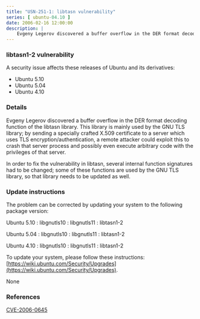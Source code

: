 ```yaml
---
title: "USN-251-1: libtasn vulnerability"
series: [ ubuntu-04.10 ]
date: 2006-02-16 12:00:00
description: |
    Evgeny Legerov discovered a buffer overflow in the DER format decoding function of the libtasn library. This library is mainly used by the GNU TLS library; by sending a specially crafted X.509 certificate to a server which uses TLS encryption/authentication, a remote attacker could exploit this to crash that server process and possibly even execute arbitrary code with the privileges of that server.
--- 
```

 
### libtasn1-2 vulnerability

A security issue affects these releases of Ubuntu and its derivatives:

* Ubuntu 5.10
* Ubuntu 5.04
* Ubuntu 4.10

### Details

Evgeny Legerov discovered a buffer overflow in the DER format decoding function of the libtasn library. This library is mainly used by the GNU TLS library; by sending a specially crafted X.509 certificate to a server which uses TLS encryption/authentication, a remote attacker could exploit this to crash that server process and possibly even execute arbitrary code with the privileges of that server.

In order to fix the vulnerability in libtasn, several internal function signatures had to be changed; some of these functions are used by the GNU TLS library, so that library needs to be updated as well.

### Update instructions

The problem can be corrected by updating your system to the following package version:

Ubuntu 5.10
 : libgnutls10 
 : libgnutls11 
 : libtasn1-2 

Ubuntu 5.04
 : libgnutls10 
 : libgnutls11 
 : libtasn1-2 

Ubuntu 4.10
 : libgnutls10 
 : libgnutls11 
 : libtasn1-2 

To update your system, please follow these instructions: [https://wiki.ubuntu.com/Security/Upgrades](https://wiki.ubuntu.com/Security/Upgrades).

None

### References

 [CVE-2006-0645](http://people.ubuntu.com/~ubuntu-security/cve/CVE-2006-0645)
 
